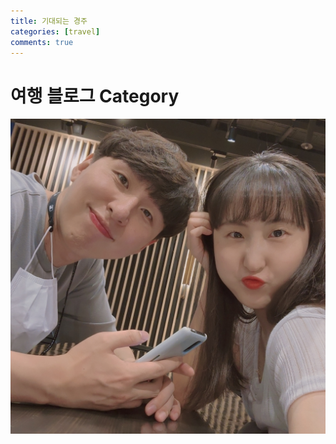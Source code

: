 ```yaml
---
title: 기대되는 경주
categories: [travel]
comments: true
---
```


# **여행 블로그 Category**

<img src="/assets/img/ddi2.jpg">

